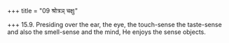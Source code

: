 +++
title = "09 श्रोत्रञ् चक्षुः"

+++
15.9. Presiding over the ear, the eye, the touch-sense the taste-sense
and also the smell-sense and the mind, He enjoys the sense objects.
